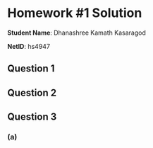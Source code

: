 # Homework #1 Solution
**Student Name**:  Dhanashree Kamath Kasaragod

**NetID**: hs4947

## Question 1

## Question 2

## Question 3
### (a)










